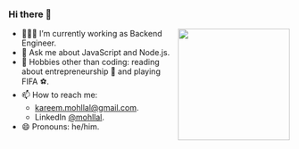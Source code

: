 ### Hi there 👋

<!--
**mohllal/mohllal** is a ✨ _special_ ✨ repository because its `README.md` (this file) appears on your GitHub profile.
-->

<img height="200em" src="https://github-readme-stats-eight-theta.vercel.app/api/top-langs/?username=mohllal&theme=dark&layout=compact&langs_count=8&hide_border=true" align="right"/>

- 👨🏽‍💻 I’m currently working as Backend Engineer.
- 💬 Ask me about JavaScript and Node.js.
- 🎿 Hobbies other than coding: reading about entrepreneurship 🦄 and playing FIFA :soccer:.
- 📫 How to reach me:
  - kareem.mohllal@gmail.com.
  - LinkedIn [@mohllal](https://www.linkedin.com/in/mohllal/).
- 😄 Pronouns: he/him.
